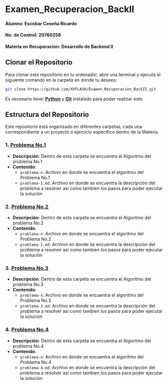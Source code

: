 # Examen_Recuperacion_BackII

#### Alumno: Escobar Ceseña Ricardo
#### No. de Control: 20760258
#### Materia en Recuperacion: Desarrollo de Backend II

## Clonar el Repositorio

Para clonar este repositorio en tu ordenador, abre una terminal y ejecuta el siguiente comando en la carpeta en donde tu desees:

```bash
git clone https://github.com/XPFLASH/Examen_Recuperacion_BackII.git
```
Es necesario tener [**Python**](https://www.python.org/) y [**Git**](https://git-scm.com/)  instalado para poder realizar esto 

## Estructura del Repositorio

Este repositorio está organizado en diferentes carpetas, cada una correspondiente a un proyecto o ejercicio específico dentro de la Materia. 

### 1. [**Problema No.1**](https://github.com/XPFLASH/BackendDevII/tree/main/Algoritmo_Ord_Romano)
   - **Descripción**: Dentro de esta carpeta se encuentra el Algoritmo del problema No.1
   - **Contenido**:
     - `problema-n`: Archivo en donde se encuentra el algoritmo del Problema No.1
     - `problema-1.md`: Archivo en donde se encuentra la descripción del problema a resolver así como tambien los pasos para poder ejecutar la solución
### 2. [**Problema No.2**](https://github.com/XPFLASH/BackendDevII/tree/main/Algoritmo_Ruta)
   - **Descripción**: Dentro de esta carpeta se encuentra el Algoritmo del problema No.2
   - **Contenido**:
     - `problema-n`: Archivo en donde se encuentra el algoritmo del Problema No.2
     - `problema-2.md`: Archivo en donde se encuentra la descripción del problema a resolver así como tambien los pasos para poder ejecutar la solución

### 3. [**Problema No.3**](https://github.com/XPFLASH/BackendDevII/blob/main/Docker_Proxy)
   - **Descripción**: Dentro de esta carpeta se encuentra el Algoritmo del problema No.3
   - **Contenido**:
     - `problema-n`: Archivo en donde se encuentra el algoritmo del Problema No.3
     - `problema-3.md`: Archivo en donde se encuentra la descripción del problema a resolver así como tambien los pasos para poder ejecutar la solución

### 4. [**Problema No.4**](https://github.com/XPFLASH/BackendDevII/tree/main/ChatCMD)
   - **Descripción**: Dentro de esta carpeta se encuentra el Algoritmo del problema No.4
   - **Contenido**:
     - `problema-n`: Archivo en donde se encuentra el algoritmo del Problema No.4
     - `problema-4.md`: Archivo en donde se encuentra la descripción del problema a resolver así como tambien los pasos para poder ejecutar la solución


